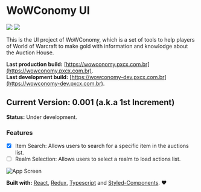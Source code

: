 # WoWConomy UI

![](https://github.com/pxcx/wowconomy-ui/workflows/Continuous%20Integration/badge.svg)
![](https://github.com/pxcx/wowconomy-ui//workflows/Continuous%20Deployment/badge.svg)

This is the UI project of WoWConomy, which is a set of tools to help players of World of Warcraft to make gold 
with information and knowlodge about the Auction House.

**Last production build:** [https://wowconomy.pxcx.com.br](https://wowconomy.pxcx.com.br).  
**Last development build:** [https://wowconomy-dev.pxcx.com.br](https://wowconomy-dev.pxcx.com.br).

## Current Version: 0.001 (a.k.a 1st Increment)

**Status:** Under development.

### Features
- [x] Item Search: Allows users to search for a specific item in the auctions list.
- [ ] Realm Selection: Allows users to select a realm to load actions list.

![App Screen](https://wowconomy.pxcx.com.br/screens/wowconomy_0_001.png)

**Built with:** [React](https://reactjs.org), [Redux](https://redux.js.org), [Typescript](https://www.typescriptlang.org) and [Styled-Components](https://styled-components.com). :heart: